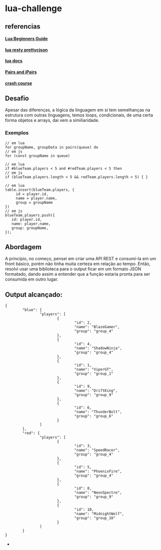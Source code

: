# lua-challenge

## referencias
#### [Lua Beginners Guide](https://github.com/pohka/Lua-Beginners-Guide)
#### [lua resty prettycjson](https://github.com/bungle/lua-resty-prettycjson)
#### [lua docs](http://www.lua.org/manual/5.4/)
#### [Pairs and iPairs](https://www.youtube.com/watch?v=iaJOA47qYGE&ab_channel=BurtonsMediaGroup)
#### [crash course](https://www.youtube.com/watch?v=1srFmjt1Ib0&t=9603s&ab_channel=Steve%27steacher)

## Desafio

Apesar das diferenças, a lógica da linguagem em sí tem semelhanças na estrutura com outras linguagens, temos loops, condicionais, de uma certa forma objetos e arrays, dai vem a similiaridade.

### Exemplos

```
// em lua
for groupName, groupData in pairs(queue) do
// em js
for (const groupName in queue)
``` 
```
// em lua
if #blueTeam.players < 5 and #redTeam.players < 5 then
// em js
if (blueTeam.players.length < 5 && redTeam.players.length < 5) { }
```

```
// em lua
table.insert(blueTeam.players, {
     id = player.id,
     name = player.name,
     group = groupName
})
// em js
blueTeam.players.push({
   id: player.id,
   name: player.name,
   group: groupName,
});

```

## Abordagem

A princípio, no começo, pensei em criar uma API REST e consumi-la em um front básico, porém não tinha muita certeza em relação ao tempo. 
Então, resolvi usar uma biblioteca para o output ficar em um formato JSON formatado, dando assim a entender que a função estaria pronta para ser consumida em outro lugar.


## Output alcançado:

```
{
        "blue": {
                "players": [
                        {
                                "id": 2,
                                "name": "BlazeGamer",
                                "group": "group_4"
                        },
                        {
                                "id": 4,
                                "name": "ShadowNinja",
                                "group": "group_4"
                        },
                        {
                                "id": 1,
                                "name": "ViperGT",
                                "group": "group_1"
                        },
                        {
                                "id": 9,
                                "name": "DriftKing",
                                "group": "group_9"
                        },
                        {
                                "id": 6,
                                "name": "ThunderBolt",
                                "group": "group_6"
                        }
                ]
        },
        "red": {
                "players": [
                        {
                                "id": 3,
                                "name": "SpeedRacer",
                                "group": "group_4"
                        },
                        {
                                "id": 5,
                                "name": "PhoenixFire",
                                "group": "group_4"
                        },
                        {
                                "id": 8,
                                "name": "NeonSpectre",
                                "group": "group_9"
                        },
                        {
                                "id": 10,
                                "name": "MidnightWolf",
                                "group": "group_10"
                        }
                ]
        }
}

```

-
